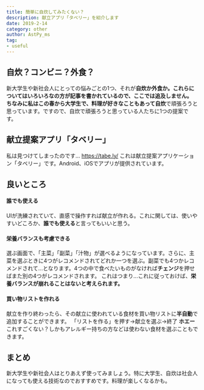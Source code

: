 ```yaml
---
title: 簡単に自炊してみたくない？
description: 献立アプリ「タベリー」を紹介します
date: 2019-2-14
category: other
author: AstPy_ms
tag:
- useful
---
```


## 自炊？コンビニ？外食？
新大学生や新社会人にとっての悩みごとの1つ、それが**自炊か外食か。**これらについてはいろいろなの方が記事を書かれているので、ここでは追及しません。
ちなみに私はこの春から大学生で、料理が好きなこともあって**自炊**で頑張ろうと思っています。ですので、自炊で頑張ろうと思っている人たちに1つの提案です。

## 献立提案アプリ「タベリー」
私は見つけてしまったのです...
https://tabe.ly/
これは献立提案アプリケーション「タベリー」です。Android、iOSでアプリが提供されています。

## 良いところ
#### 誰でも使える
UIが洗練されていて、直感で操作すれば献立が作れる。これに関しては、使いやすいどころか、**誰でも使える**と言ってもいいと思う。
#### 栄養バランスも考慮できる
選ぶ画面で、「主菜」「副菜」「汁物」が選べるようになっています。さらに、主菜を選ぶときに4つがレコメンドされてどれか一つを選ぶ。副菜でも4つかレコメンドされて...となります。4つの中で食べたいものがなければ**チェンジ**を押せばまた別の4つがレコメンドされます。
これはつまり...これに従っておけば、**栄養バランスが崩れることはないと考えられます。**
#### 買い物リストを作れる
献立を作り終わったら、その献立に使われている食材を買い物リストに**半自動**で追加することができます。
「リストを作る」を押す→献立を選ぶ→終了
**ホエー**これすごくない？しかもアレルギー持ちの方などは使わない食材を選ぶこともできます。

## まとめ
新大学生や新社会人はとりあえず使ってみましょう。特に大学生、自炊は社会人になっても使える技術なのでおすすめです。料理が楽しくなるかも。